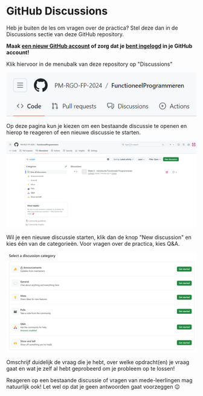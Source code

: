 GitHub Discussions
==================

Heb je buiten de les om vragen over de practica? Stel deze dan in de Discussions sectie van deze
GitHub repository.

**Maak [een nieuw GitHub account] of zorg dat je [bent ingelogd] in je GitHub account!**

Klik hiervoor in de menubalk van deze repository op "Discussions"

![](img/GitHub%20Discussions%20-%20menubalk.png)

Op deze pagina kun je kiezen om een bestaande discussie te openen en hierop te reageren of een
nieuwe discussie te starten.

![](img/GitHub%20Discussions%20-%20discussie%20pagina.png)

Wil je een nieuwe discussie starten, klik dan de knop "New discussion" en kies één van de categorieën.
Voor vragen over de practica, kies Q&A.

![](img/GitHub%20Discussions%20-%20nieuwe%20discussie%20categorie.png)

Omschrijf duidelijk de vraag die je hebt, over welke opdracht(en) je vraag gaat en wat je zelf al hebt
geprobeerd om je probleem op te lossen!

Reageren op een bestaande discussie of vragen van mede-leerlingen mag natuurlijk ook! Let wel op dat
je geen antwoorden gaat voorzeggen 😉

[een nieuw GitHub account]: https://github.com/signup
[bent ingelogd]: https://github.com/login
